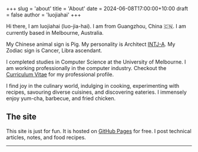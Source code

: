 +++
slug = 'about'
title = 'About'
date = 2024-06-08T17:00:00+10:00
draft = false
author = 'luojiahai'
+++

Hi there, I am luojiahai (luo-jia-hai). I am from Guangzhou, China 🇨🇳. I am currently based in Melbourne, Australia.

My Chinese animal sign is Pig. My personality is Architect
[INTJ-A](https://www.16personalities.com/intj-personality/). My Zodiac sign is Cancer, Libra ascendant.

I completed studies in Computer Science at the University of Melbourne. I am working professionally in the computer
industry. Checkout the [Curriculum Vitae](/cv) for my professional profile.

I find joy in the culinary world, indulging in cooking, experimenting with recipes, savouring diverse cuisines,
and discovering eateries. I immensely enjoy yum-cha, barbecue, and fried chicken.

## The site

This site is just for fun. It is hosted on [GitHub Pages](https://pages.github.com/) for free. I post technical
articles, notes, and food recipes.

---
